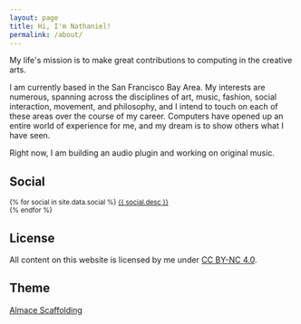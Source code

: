 ```yaml
---
layout: page
title: Hi, I'm Nathaniel!
permalink: /about/
---
```


My life's mission is to make great contributions to computing in the creative
arts.

I am currently based in the San Francisco Bay Area. My interests are numerous,
spanning across the disciplines of art, music, fashion, social interaction,
movement, and philosophy, and I intend to touch on each of these areas over the
course of my career. Computers have opened up an entire world of experience for
me, and my dream is to show others what I have seen.

Right now, I am building an audio plugin and working on original music.

## Social

<p>
  <small>
  {% for social in site.data.social %}
    <a target="_blank" href="{{ social.url }}" title="{{ social.title }}">
      <i class="fa {{ social.icon }}"></i>
      {{ social.desc }}
    </a><br>
  {% endfor %}
  </small>
</p>

## License

<p>
  All content on this website is licensed by me under
  <a target="_blank" href="http://creativecommons.org/licenses/by-nc/4.0/">CC BY-NC 4.0</a>.
</p>

## Theme

<p>
  <a target="_blank" href="http://sparanoid.com/lab/amsf/">Almace Scaffolding</a>
</p>
